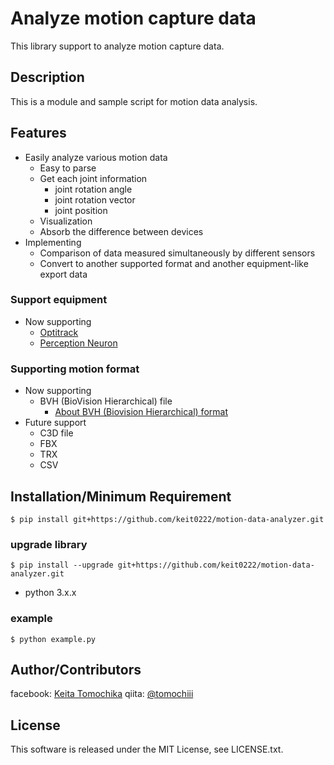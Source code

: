# Analyze motion capture data
This library support to analyze motion capture data.

## Description

This is a module and sample script for motion data analysis.

## Features

- Easily analyze various motion data
	- Easy to parse
	- Get each joint information
		- joint rotation angle
		- joint rotation vector
		- joint position
	- Visualization
	- Absorb the difference between devices
- Implementing
	- Comparison of data measured simultaneously by different sensors
	- Convert to another supported format and another equipment-like export data

### Support equipment
- Now supporting
	- [Optitrack](http://optitrack.com/)
	- [Perception Neuron](https://www.noitom.com/index.php/solutions/perception-neuron)

### Supporting motion format
- Now supporting
	- BVH (BioVision Hierarchical) file
		- [About BVH (Biovision Hierarchical) format](https://en.wikipedia.org/wiki/Biovision_Hierarchy)
- Future support
	- C3D file
	- FBX
	- TRX
	- CSV

## Installation/Minimum Requirement

	$ pip install git+https://github.com/keit0222/motion-data-analyzer.git

### upgrade library

	$ pip install --upgrade git+https://github.com/keit0222/motion-data-analyzer.git

- python 3.x.x

### example

`$ python example.py`

## Author/Contributors

facebook: [Keita Tomochika](http://www.facebook.com/keita.tomochika)
qiita: [@tomochiii](http://qiita.com/tomochiii)

## License

This software is released under the MIT License, see LICENSE.txt.
